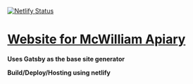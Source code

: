 [![Netlify Status](https://api.netlify.com/api/v1/badges/d74d0f91-88a5-4cfd-a45d-555db51d5c82/deploy-status)](https://app.netlify.com/sites/blissful-poincare-91c808/deploys)


# [Website for McWilliam Apiary](www.mcwilliamapiary.com "Check out the Website!")

**Uses Gatsby as the base site generator**

**Build/Deploy/Hosting using netlify**
